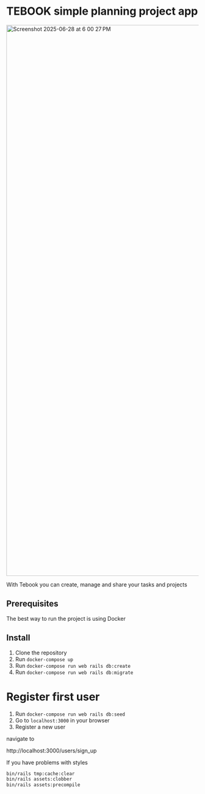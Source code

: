# TEBOOK  simple planning project app
<img width="1440" alt="Screenshot 2025-06-28 at 6 00 27 PM" src="https://github.com/user-attachments/assets/9df1313e-7478-4a3d-9a6d-e23fc3934df9" />



With Tebook you can create, manage and share your tasks and projects

## Prerequisites

The best way to run the project is using Docker

## Install

1. Clone the repository
2. Run `docker-compose up`
3. Run `docker-compose run web rails db:create`
4. Run `docker-compose run web rails db:migrate`

# Register first user

1. Run `docker-compose run web rails db:seed`
2. Go to `localhost:3000` in your browser
3. Register a new user

navigate to 

http://localhost:3000/users/sign_up


If you have problems with styles

```bash
bin/rails tmp:cache:clear
bin/rails assets:clobber
bin/rails assets:precompile
```